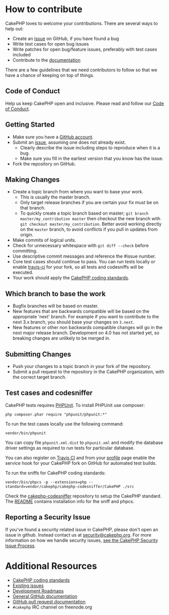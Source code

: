 # How to contribute

CakePHP loves to welcome your contributions. There are several ways to help out:

* Create an [issue](https://github.com/cakephp/cakephp/issues) on GitHub, if you have found a bug
* Write test cases for open bug issues
* Write patches for open bug/feature issues, preferably with test cases included
* Contribute to the [documentation](https://github.com/cakephp/docs)

There are a few guidelines that we need contributors to follow so that we have a
chance of keeping on top of things.

## Code of Conduct

Help us keep CakePHP open and inclusive. Please read and follow our [Code of Conduct](https://github.com/cakephp/code-of-conduct/blob/master/CODE_OF_CONDUCT.md).

## Getting Started

* Make sure you have a [GitHub account](https://github.com/signup/free).
* Submit an [issue](https://github.com/cakephp/cakephp/issues), assuming one does not already exist.
  * Clearly describe the issue including steps to reproduce when it is a bug.
  * Make sure you fill in the earliest version that you know has the issue.
* Fork the repository on GitHub.

## Making Changes

* Create a topic branch from where you want to base your work.
  * This is usually the master branch.
  * Only target release branches if you are certain your fix must be on that
    branch.
  * To quickly create a topic branch based on master; `git branch
    master/my_contribution master` then checkout the new branch with `git
    checkout master/my_contribution`. Better avoid working directly on the
    `master` branch, to avoid conflicts if you pull in updates from origin.
* Make commits of logical units.
* Check for unnecessary whitespace with `git diff --check` before committing.
* Use descriptive commit messages and reference the #issue number.
* Core test cases should continue to pass. You can run tests locally or enable
  [travis-ci](https://travis-ci.org/) for your fork, so all tests and codesniffs
  will be executed.
* Your work should apply the [CakePHP coding standards](https://book.cakephp.org/3/en/contributing/cakephp-coding-conventions.html).

## Which branch to base the work

* Bugfix branches will be based on master.
* New features that are backwards compatible will be based on the appropriate 'next' branch. For example if you want to contribute to the next 3.x branch, you should base your changes on `3.next`.
* New features or other non backwards compatible changes will go in the next major release branch. Development on 4.0 has not started yet, so breaking changes are unlikely to be merged in.

## Submitting Changes

* Push your changes to a topic branch in your fork of the repository.
* Submit a pull request to the repository in the CakePHP organization, with the
  correct target branch.

## Test cases and codesniffer

CakePHP tests requires [PHPUnit](https://phpunit.de/manual/current/en/installation.html).
To install PHPUnit use composer:

    php composer.phar require "phpunit/phpunit:*"

To run the test cases locally use the following command:

    vendor/bin/phpunit

You can copy file `phpunit.xml.dist` to `phpunit.xml` and modify the database
driver settings as required to run tests for particular database.

You can also register on [Travis CI](https://travis-ci.org/) and from your
[profile](https://travis-ci.org/profile) page enable the service hook for your
CakePHP fork on GitHub for automated test builds.

To run the sniffs for CakePHP coding standards:

    vendor/bin/phpcs -p --extensions=php --standard=vendor/cakephp/cakephp-codesniffer/CakePHP ./src

Check the [cakephp-codesniffer](https://github.com/cakephp/cakephp-codesniffer)
repository to setup the CakePHP standard. The [README](https://github.com/cakephp/cakephp-codesniffer/blob/master/README.md) contains installation info
for the sniff and phpcs.

## Reporting a Security Issue

If you've found a security related issue in CakePHP, please don't open an issue in github. Instead contact us at security@cakephp.org. For more information on how we handle security issues, [see the CakePHP Security Issue Process](https://book.cakephp.org/3/en/contributing/tickets.html#reporting-security-issues).

# Additional Resources

* [CakePHP coding standards](https://book.cakephp.org/3/en/contributing/cakephp-coding-conventions.html)
* [Existing issues](https://github.com/cakephp/cakephp/issues)
* [Development Roadmaps](https://github.com/cakephp/cakephp/wiki#roadmaps)
* [General GitHub documentation](https://help.github.com/)
* [GitHub pull request documentation](https://help.github.com/articles/creating-a-pull-request/)
* `#cakephp` IRC channel on freenode.org
